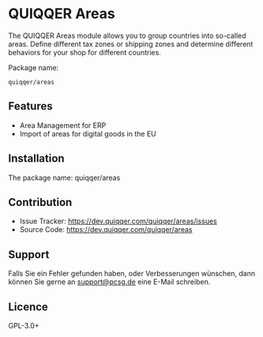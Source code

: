 QUIQQER Areas
========

The QUIQQER Areas module allows you to group countries into so-called areas. 
Define different tax zones or shipping zones and determine different behaviors for your shop for different countries.

Package name:

    quiqqer/areas


Features
--------

- Area Management for ERP
- Import of areas for digital goods in the EU


Installation
------------

The package name: quiqqer/areas


Contribution
----------

- Issue Tracker: https://dev.quiqqer.com/quiqqer/areas/issues
- Source Code: https://dev.quiqqer.com/quiqqer/areas


Support
-------

Falls Sie ein Fehler gefunden haben, oder Verbesserungen wünschen,
dann können Sie gerne an support@pcsg.de eine E-Mail schreiben.


Licence
-------

GPL-3.0+

